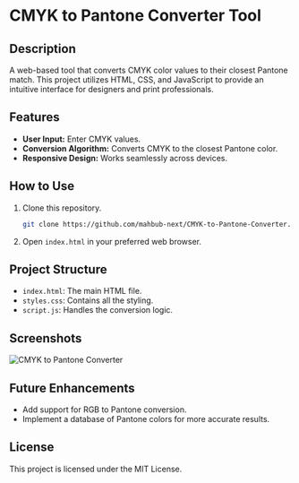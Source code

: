 # CMYK to Pantone Converter Tool

## Description
A web-based tool that converts CMYK color values to their closest Pantone match. This project utilizes HTML, CSS, and JavaScript to provide an intuitive interface for designers and print professionals.

## Features
- **User Input:** Enter CMYK values.
- **Conversion Algorithm:** Converts CMYK to the closest Pantone color.
- **Responsive Design:** Works seamlessly across devices.

## How to Use
1. Clone this repository.
    ```bash
    git clone https://github.com/mahbub-next/CMYK-to-Pantone-Converter.git
    ```
2. Open `index.html` in your preferred web browser.

## Project Structure
- `index.html`: The main HTML file.
- `styles.css`: Contains all the styling.
- `script.js`: Handles the conversion logic.

## Screenshots
![CMYK to Pantone Converter](screenshots/converter.png)

## Future Enhancements
- Add support for RGB to Pantone conversion.
- Implement a database of Pantone colors for more accurate results.

## License
This project is licensed under the MIT License.
